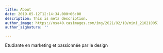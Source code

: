 ```yaml
---
title: About
date: 2019-05-12T12:14:34.000+06:00
description: This is meta description.
author_image: https://nsa40.casimages.com/img/2021/02/10/mini_210210051723912641.png
author_signature: ''

---
```

Etudiante en marketing et passionnée par le design